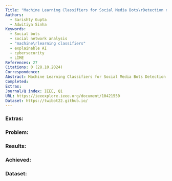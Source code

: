 ```yaml
---
Title: "Machine Learning Classifiers for Social Media Bots\rDetection on Twitter using Explainable AI"
Authors:
  - Sarishty Gupta
  - Adwitiya Sinha
Keywords:
  - Social bots
  - social network analysis
  - "machine\rlearning classifiers"
  - explainable AI
  - cybersecurity
  - LIME
References: 27
Citations: 0 (28.10.2024)
Correspondence: 
Abstract: Machine Learning Classifiers for Social Media Bots Detection on Twitter using Explainable AI
Completed: 
Extras: 
Journal/Q index: IEEE, Q1
URL: https://ieeexplore.ieee.org/document/10421550
Dataset: https://twibot22.github.io/
---
```



### Extras: 
### Problem: 
### Results: 
### Achieved: 
### Dataset:


